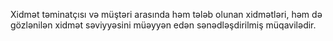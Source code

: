 Xidmət təminatçısı və müştəri arasında həm tələb olunan xidmətləri, həm də gözlənilən xidmət səviyyəsini müəyyən edən sənədləşdirilmiş müqavilədir.